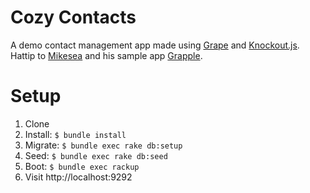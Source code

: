 Cozy Contacts
=======

A demo contact management app made using [Grape](https://github.com/intridea/grape) and [Knockout.js](http://knockoutjs.com/). Hattip to [Mikesea](https://github.com/mikesea) and his sample app [Grapple](https://github.com/mikesea/grapple).

# Setup

1. Clone
2. Install: `$ bundle install`
3. Migrate: `$ bundle exec rake db:setup`
4. Seed: `$ bundle exec rake db:seed`
5. Boot: `$ bundle exec rackup`
6. Visit http://localhost:9292